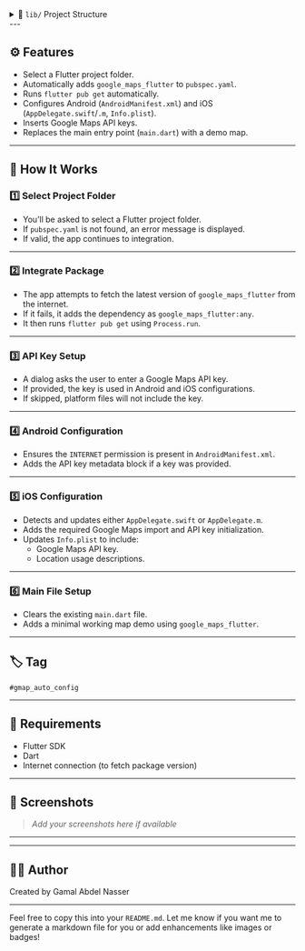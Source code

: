 <details> <summary>📁 <code>lib/</code> Project Structure</summary>
text
نسخ
تحرير
lib/
├── controller/
│   └── integration_bloc/
│       ├── integration_event.dart
│       ├── integration_state.dart
│       └── integration_bloc.dart
│
├── screen/
│   ├── select_project_screen.dart
│   └── process_time_line.dart
│
├── service/
│   ├── integration_service.dart
│   ├── pubspec_manager.dart
│   └── service_helper.dart
│
├── utils/
│   └── color.dart
</details>
---

## ⚙️ Features

- Select a Flutter project folder.
- Automatically adds `google_maps_flutter` to `pubspec.yaml`.
- Runs `flutter pub get` automatically.
- Configures Android (`AndroidManifest.xml`) and iOS (`AppDelegate.swift`/`.m`, `Info.plist`).
- Inserts Google Maps API keys.
- Replaces the main entry point (`main.dart`) with a demo map.

---

## 🚀 How It Works

### 1️⃣ Select Project Folder
- You’ll be asked to select a Flutter project folder.
- If `pubspec.yaml` is not found, an error message is displayed.
- If valid, the app continues to integration.

---

### 2️⃣ Integrate Package
- The app attempts to fetch the latest version of `google_maps_flutter` from the internet.
- If it fails, it adds the dependency as `google_maps_flutter:any`.
- It then runs `flutter pub get` using `Process.run`.

---

### 3️⃣ API Key Setup
- A dialog asks the user to enter a Google Maps API key.
- If provided, the key is used in Android and iOS configurations.
- If skipped, platform files will not include the key.

---

### 4️⃣ Android Configuration
- Ensures the `INTERNET` permission is present in `AndroidManifest.xml`.
- Adds the API key metadata block if a key was provided.

---

### 5️⃣ iOS Configuration
- Detects and updates either `AppDelegate.swift` or `AppDelegate.m`.
- Adds the required Google Maps import and API key initialization.
- Updates `Info.plist` to include:
  - Google Maps API key.
  - Location usage descriptions.

---

### 6️⃣ Main File Setup
- Clears the existing `main.dart` file.
- Adds a minimal working map demo using `google_maps_flutter`.

---

## 🏷️ Tag

`#gmap_auto_config`

---

## 📌 Requirements

- Flutter SDK
- Dart
- Internet connection (to fetch package version)

---

## 📸 Screenshots

> _Add your screenshots here if available_

---



---

## 👨‍💻 Author

Created by Gamal Abdel Nasser

---

Feel free to copy this into your `README.md`. Let me know if you want me to generate a markdown file for you or add enhancements like images or badges!
